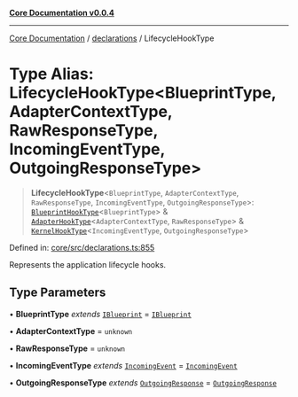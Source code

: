 [**Core Documentation v0.0.4**](../../README.md)

***

[Core Documentation](../../modules.md) / [declarations](../README.md) / LifecycleHookType

# Type Alias: LifecycleHookType\<BlueprintType, AdapterContextType, RawResponseType, IncomingEventType, OutgoingResponseType\>

> **LifecycleHookType**\<`BlueprintType`, `AdapterContextType`, `RawResponseType`, `IncomingEventType`, `OutgoingResponseType`\>: [`BlueprintHookType`](../interfaces/BlueprintHookType.md)\<`BlueprintType`\> & [`AdapterHookType`](../interfaces/AdapterHookType.md)\<`AdapterContextType`, `RawResponseType`\> & [`KernelHookType`](../interfaces/KernelHookType.md)\<`IncomingEventType`, `OutgoingResponseType`\>

Defined in: [core/src/declarations.ts:855](https://github.com/stonemjs/core/blob/93efe04ef1a71ad6f49c3b315da54d45ace50f23/src/declarations.ts#L855)

Represents the application lifecycle hooks.

## Type Parameters

• **BlueprintType** *extends* [`IBlueprint`](IBlueprint.md) = [`IBlueprint`](IBlueprint.md)

• **AdapterContextType** = `unknown`

• **RawResponseType** = `unknown`

• **IncomingEventType** *extends* [`IncomingEvent`](../../events/IncomingEvent/classes/IncomingEvent.md) = [`IncomingEvent`](../../events/IncomingEvent/classes/IncomingEvent.md)

• **OutgoingResponseType** *extends* [`OutgoingResponse`](../../events/OutgoingResponse/classes/OutgoingResponse.md) = [`OutgoingResponse`](../../events/OutgoingResponse/classes/OutgoingResponse.md)
